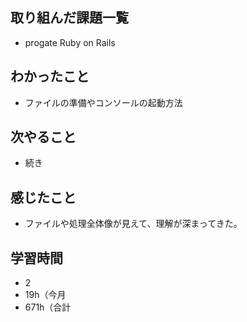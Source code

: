 ## 取り組んだ課題一覧
- progate Ruby on Rails
## わかったこと
- ファイルの準備やコンソールの起動方法
## 次やること
- 続き
## 感じたこと
- ファイルや処理全体像が見えて、理解が深まってきた。
## 学習時間
- 2
- 19h（今月
- 671h（合計
